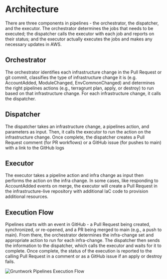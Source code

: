 # Architecture

There are three components in pipelines - the orchestrator, the dispatcher, and the executor. The orchestrator determines the jobs that needs to be executed; the dispatcher calls the executor with each job and reports on their status; and the executor actually executes the jobs and makes any necessary updates in AWS.

## Orchestrator

The orchestrator identifies each infrastructure change in the Pull Request or git commit, classifies the type of infrastructure change it is (e.g. AccountAdded, ModuleChanged, EnvCommonChanged) and determines the right pipelines actions (e.g., terragrunt plan, apply, or destroy) to run based on that infrastructure change. For each infrastructure change, it calls the dispatcher.

## Dispatcher

The dispatcher takes an infrastructure change, a pipelines action, and parameters as input. Then, it calls the executor to run the action on the infrastructure change. Once complete, the dispatcher creates a Pull Request comment (for PR workflows) or a GitHub issue (for pushes to main) with a link to the GitHub logs

## Executor

The executor takes a pipeline action and infra change as input then performs the action on the infra change. In some cases, like responding to AccountAdded events on merge, the executor will create a Pull Request in the infrastructure-live repository with additional IaC code to provision additional resources.

## Execution Flow

Pipelines starts with an event in GitHub - a Pull Request being created, synchronized, or re-opened, and a PR being merged to main (e.g., a push to main). From there, the orchestrator determines the infra-change set and appropriate action to run for each infra-change. The dispatcher then sends the information to the dispatcher, which calls the executor and waits for it to complete. Once complete, the status of the execution is reported to the calling Pull Request in a comment or as a GitHub issue if an apply or destroy fails.

![Gruntwork Pipelines Execution Flow](/img/pipelines/how-it-works/pipelines_execution_flow.png)
